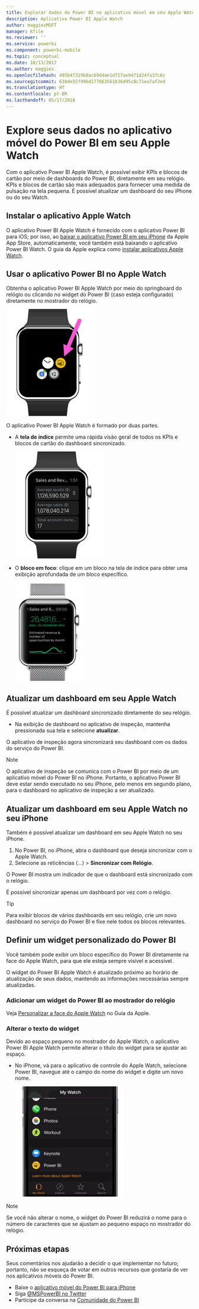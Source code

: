 ```yaml
---
title: Explorar dados do Power BI no aplicativo móvel em seu Apple Watch
description: Aplicativo Power BI Apple Watch
author: maggiesMSFT
manager: kfile
ms.reviewer: ''
ms.service: powerbi
ms.component: powerbi-mobile
ms.topic: conceptual
ms.date: 10/13/2017
ms.author: maggies
ms.openlocfilehash: 495b47319b8ac69ddae1d727ae9471d24fa37c6c
ms.sourcegitcommit: 638de55f996d177063561b36d95c8c71ea7af3ed
ms.translationtype: HT
ms.contentlocale: pt-BR
ms.lasthandoff: 05/17/2018
---
```

# <a name="explore-your-data-in-the-power-bi-mobile-app-on-your-apple-watch"></a>Explore seus dados no aplicativo móvel do Power BI em seu Apple Watch
Com o aplicativo Power BI Apple Watch, é possível exibir KPIs e blocos de cartão por meio de dashboards do Power BI, diretamente em seu relógio. KPIs e blocos de cartão são mais adequados para fornecer uma medida de pulsação na tela pequena. É possível atualizar um dashboard do seu iPhone ou do seu Watch.

## <a name="install-the-apple-watch-app"></a>Instalar o aplicativo Apple Watch
O aplicativo Power BI Apple Watch é fornecido com o aplicativo Power BI para iOS; por isso, ao [baixar o aplicativo Power BI em seu iPhone](http://go.microsoft.com/fwlink/?LinkId=522062 "Baixar o aplicativo iPhone") da Apple App Store, automaticamente, você também está baixando o aplicativo Power BI Watch. O guia da Apple explica como [instalar aplicativos Apple Watch](https://support.apple.com/en-us/HT204784).

## <a name="use-the-power-bi-app-on-the-apple-watch"></a>Usar o aplicativo Power BI no Apple Watch
Obtenha o aplicativo Power BI Apple Watch por meio do springboard do relógio ou clicando no widget do Power BI (caso esteja configurado) diretamente no mostrador do relógio.

![Apple Watch](media/mobile-apple-watch/pbi_aplwatch_complicatn240arrow.png)

O aplicativo Power BI Apple Watch é formado por duas partes.

* A **tela de índice** permite uma rápida visão geral de todos os KPIs e blocos de cartão do dashboard sincronizado.
  
  ![Apple Watch](media/mobile-apple-watch/pbi_aplwatch_indexscreen240.png)
* O **bloco em foco**: clique em um bloco na tela de índice para obter uma exibição aprofundada de um bloco específico.
  
  ![Apple Watch](media/mobile-apple-watch/pbi_aplwatch_kpi.png)

## <a name="refresh-a-dashboard-from-your-apple-watch"></a>Atualizar um dashboard em seu Apple Watch
É possível atualizar um dashboard sincronizado diretamente do seu relógio.

* Na exibição de dashboard no aplicativo de inspeção, mantenha pressionada sua tela e selecione **atualizar**.

O aplicativo de inspeção agora sincronizará seu dashboard com os dados do serviço do Power BI.

> [!NOTE]
> O aplicativo de inspeção se comunica com o Power BI por meio de um aplicativo móvel do Power BI no iPhone. Portanto, o aplicativo Power BI deve estar sendo executado no seu iPhone, pelo menos em segundo plano, para o dashboard no aplicativo de inspeção a ser atualizado.
> 
> 

## <a name="refresh-a-dashboard-on-your-apple-watch-from-your-iphone"></a>Atualizar um dashboard em seu Apple Watch no seu iPhone
Também é possível atualizar um dashboard em seu Apple Watch no seu iPhone.

1. No Power BI, no iPhone, abra o dashboard que deseja sincronizar com o Apple Watch. 
2. Selecione as reticências (...) > **Sincronizar com Relógio**.

O Power BI mostra um indicador de que o dashboard está sincronizado com o relógio.

É possível sincronizar apenas um dashboard por vez com o relógio.

> [!TIP]
> Para exibir blocos de vários dashboards em seu relógio, crie um novo dashboard no serviço do Power BI e fixe nele todos os blocos relevantes.
> 
> 

## <a name="set-a-custom-power-bi-widget"></a>Definir um widget personalizado do Power BI
Você também pode exibir um bloco específico do Power BI diretamente na face do Apple Watch, para que ele esteja sempre visível e acessível.

O widget do Power BI Apple Watch é atualizado próximo ao horário de atualização de seus dados, mantendo as informações necessárias sempre atualizadas.

### <a name="add-a-power-bi-widget-to-your-watch-face"></a>Adicionar um widget do Power BI ao mostrador do relógio
Veja [Personalizar a face do Apple Watch](https://support.apple.com/en-us/HT205536) no Guia da Apple.

### <a name="change-the-text-on-the-widget"></a>Alterar o texto do widget
Devido ao espaço pequeno no mostrador do Apple Watch, o aplicativo Power BI Apple Watch permite alterar o título do widget para se ajustar ao espaço.

* No iPhone, vá para o aplicativo de controle do Apple Watch, selecione Power BI, navegue até o campo do nome do widget e digite um novo nome.
  
  ![Apple Watch](media/mobile-apple-watch/pbi_aplwatch_oniphone.png)

> [!NOTE]
> Se você não alterar o nome, o widget do Power BI reduzirá o nome para o número de caracteres que se ajustam ao pequeno espaço no mostrador do relógio. 
> 
> 

## <a name="next-steps"></a>Próximas etapas
Seus comentários nos ajudarão a decidir o que implementar no futuro; portanto, não se esqueça de votar em outros recursos que gostaria de ver nos aplicativos móveis do Power BI. 

* Baixe o [aplicativo móvel do Power BI para iPhone](http://go.microsoft.com/fwlink/?LinkId=522062)
* Siga [@MSPowerBI no Twitter](https://twitter.com/MSPowerBI)
* Participe da conversa na [Comunidade do Power BI](http://community.powerbi.com/)

